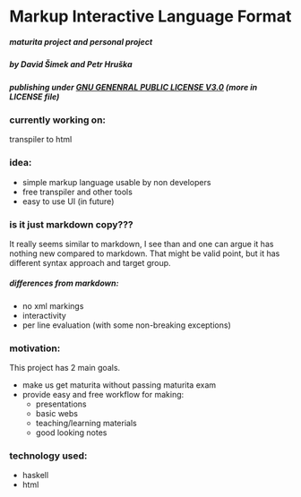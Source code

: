 # Markup Interactive Language Format
#####  maturita project and personal project
##### by David Šimek and Petr Hruška
##### publishing under <ins>GNU GENENRAL PUBLIC LICENSE V3.0</ins> (more in LICENSE file)

### currently working on:
transpiler to html

### idea:
- simple markup language usable by non developers
- free transpiler and other tools
- easy to use UI (in future)

### is it just markdown copy???
It really seems similar to markdown, I see than and one can argue it has nothing new compared to markdown. That might be valid point, but it has different syntax approach and target group.  
##### differences from markdown:    
- no xml markings
- interactivity
- per line evaluation (with some non-breaking exceptions)

### motivation:
This project has 2 main goals.
- make us get maturita without passing maturita exam
- provide easy and free workflow for making:
    - presentations
    - basic webs
    - teaching/learning materials
    - good looking notes

### technology used:
- haskell
- html  
